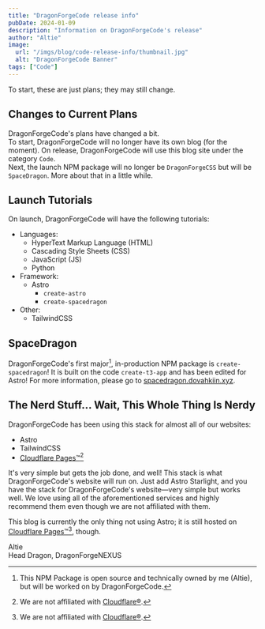 ```yaml
---
title: "DragonForgeCode release info"
pubDate: 2024-01-09
description: "Information on DragonForgeCode's release"
author: "Altie"
image:
  url: "/imgs/blog/code-release-info/thumbnail.jpg"
  alt: "DragonForgeCode Banner"
tags: ["Code"]
---
```

To start, these are just plans; they may still change.

## Changes to Current Plans
DragonForgeCode's plans have changed a bit.  
To start, DragonForgeCode will no longer have its own blog (for the moment). On release, DragonForgeCode will use this blog site under the category `Code`.  
Next, the launch NPM package will no longer be `DragonForgeCSS` but will be `SpaceDragon`. More about that in a little while.

## Launch Tutorials
On launch, DragonForgeCode will have the following tutorials:
* Languages:
  * HyperText Markup Language (HTML)
  * Cascading Style Sheets (CSS)
  * JavaScript (JS)
  * Python
* Framework:
  * Astro
    * `create-astro`
    * `create-spacedragon`
* Other:
  * TailwindCSS

## SpaceDragon
DragonForgeCode's first major[^1], in-production NPM package is `create-spacedragon`! It is built on the code `create-t3-app` and has been edited for Astro! For more information, please go to [spacedragon.dovahkiin.xyz](https://spacedragon.dovahkiin.xyz).

## The Nerd Stuff... Wait, This Whole Thing Is Nerdy
DragonForgeCode has been using this stack for almost all of our websites:
* Astro
* TailwindCSS
* [Cloudflare Pages™](https://pages.cloudflare.com/)[^2]

It's very simple but gets the job done, and well! This stack is what DragonForgeCode's website will run on. Just add Astro Starlight, and you have the stack for DragonForgeCode's website—very simple but works well. We love using all of the aforementioned services and highly recommend them even though we are not affiliated with them.

This blog is currently the only thing not using Astro; it is still hosted on [Cloudflare Pages™](https://pages.cloudflare.com/)[^2], though.

Altie  
Head Dragon, DragonForgeNEXUS
[^1]: This NPM Package is open source and technically owned by me (Altie), but will be worked on by DragonForgeCode.
[^2]: We are not affiliated with [Cloudflare®](https://www.cloudflare.com).
